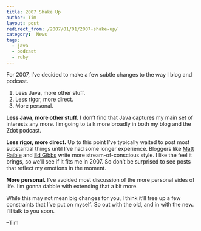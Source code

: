 ```yaml
---
title: 2007 Shake Up
author: Tim
layout: post
redirect_from: /2007/01/01/2007-shake-up/
category:  News
tags:
  - java
  - podcast
  - ruby
---
```

For 2007, I&#8217;ve decided to make a few subtle changes to the way I blog and
podcast.

  1. Less Java, more other stuff.
  2. Less rigor, more direct.
  3. More personal.

**Less Java, more other stuff.** I don&#8217;t find that Java captures my main set
of interests any more. I&#8217;m going to talk more broadly in both my blog and
the Zdot podcast.

**Less rigor, more direct.** Up to this point I&#8217;ve typically waited to post most substantial things until I&#8217;ve had some longer experience. Bloggers like [Matt Raible][1] and [Ed Gibbs][2] write more stream-of-conscious style. I like the feel it brings, so we&#8217;ll see if it fits me in 2007. So don&#8217;t be surprised to see posts that reflect my emotions in the moment.

**More personal.** I&#8217;ve avoided most discussion of the more personal sides of life. I&#8217;m gonna dabble with extending that a bit more.

While this may not mean big changes for you, I think it&#8217;ll free up a few constraints that I&#8217;ve put on myself. So out with the old, and in with the new. I&#8217;ll talk to you soon.

&#8211;Tim

 [1]: http://raibledesigns.com
 [2]: http://edgibbs.com
